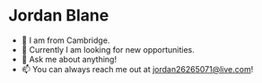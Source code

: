 # Jordan Blane
- 📍 I am from Cambridge.
- 🌱 Currently I am looking for new opportunities.
- 💬 Ask me about anything!
- 📫 You can always reach me out at [jordan26265071@live.com](mailto:jordan26265071@live.com)!
